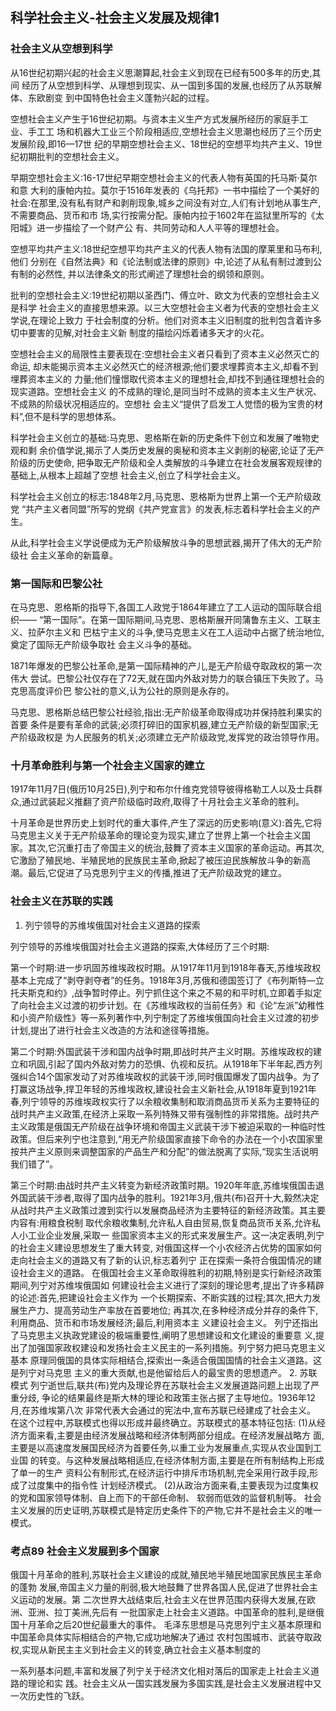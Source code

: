 ## 科学社会主义-社会主义发展及规律1

### 社会主义从空想到科学

从16世纪初期兴起的社会主义思潮算起,社会主义到现在已经有500多年的历史,其间
经历了从空想到科学、从理想到现实、从一国到多国的发展,也经历了从苏联解体、东欧剧变
到中国特色社会主义蓬勃兴起的过程。

空想社会主义产生于16世纪初期。与资本主义生产方式发展所经历的家庭手工业、手工工
场和机器大工业三个阶段相适应,空想社会主义思潮也经历了三个历史发展阶段,即16—17世
纪的早期空想社会主义、18世纪的空想平均共产主义、19世纪初期批判的空想社会主义。

早期空想社会主义:16-17世纪早期空想社会主义的代表人物有英国的托马斯·莫尔和意
大利的康帕内拉。莫尔于1516年发表的《乌托邦》一书中描绘了一个美好的社会:在那里,没有私有财产和剥削现象,城乡之间没有对立,人们有计划地从事生产,不需要商品、货币和市
场,实行按需分配。康帕内拉于1602年在监狱里所写的《太阳城》进一步描绘了一个财产公
有、共同劳动和人人平等的理想社会。

空想平均共产主义:18世纪空想平均共产主义的代表人物有法国的摩莱里和马布利,他们
分别在《自然法典》和《论法制或法律的原则》中,论述了从私有制过渡到公有制的必然性,
并以法律条文的形式阐述了理想社会的纲领和原则。

批判的空想社会主义:19世纪初期以圣西门、傅立叶、欧文为代表的空想社会主义是科学
社会主义的直接思想来源。以三大空想社会主义者为代表的空想社会主义学说,在理论上致力
于社会制度的分析。他们对资本主义旧制度的批判包含着许多切中要害的见解,对社会主义新
制度的描绘闪烁着诸多天才的火花。

空想社会主义的局限性主要表现在:空想社会主义者只看到了资本主义必然灭亡的命运,
却未能揭示资本主义必然灭亡的经济根源;他们要求埋葬资本主义,却看不到埋葬资本主义的
力量;他们憧憬取代资本主义的理想社会,却找不到通往理想社会的现实道路。空想社会主义
的不成熟的理论,是同当时不成熟的资本主义生产状况、不成熟的阶级状况相适应的。空想社
会主义“提供了启发工人觉悟的极为宝贵的材料”,但不是科学的思想体系。

科学社会主义创立的基础:马克思、恩格斯在新的历史条件下创立和发展了唯物史观和剩
余价值学说,揭示了人类历史发展的奥秘和资本主义剥削的秘密,论证了无产阶级的历史使命,
把争取无产阶级和全人类解放的斗争建立在社会发展客观规律的基础上,从根本上超越了空想
社会主义,创立了科学社会主义。

科学社会主义创立的标志:1848年2月,马克思、恩格斯为世界上第一个无产阶级政党
“共产主义者同盟”所写的党纲《共产党宣言》的发表,标志着科学社会主义的产生。

从此,科学社会主义学说便成为无产阶级解放斗争的思想武器,揭开了伟大的无产阶级社
会主义革命的新篇章。

### 第一国际和巴黎公社

在马克思、恩格斯的指导下,各国工人政党于1864年建立了工人运动的国际联合组织——
“第一国际”。在第一国际期间,马克思、恩格斯展开同蒲鲁东主义、工联主义、拉萨尔主义和
巴枯宁主义的斗争,使马克思主义在工人运动中占据了统治地位,奠定了国际无产阶级争取社
会主义斗争的基础。

1871年爆发的巴黎公社革命,是第一国际精神的产儿,是无产阶级夺取政权的第一次伟大
尝试。巴黎公社仅存在了72天,就在国内外敌对势力的联合镇压下失败了。马克思高度评价巴
黎公社的意义,认为公社的原则是永存的。

马克思、恩格斯总结巴黎公社经验,指出:无产阶级革命取得成功并保持胜利果实的首要
条件是要有革命的武装;必须打碎旧的国家机器,建立无产阶级的新型国家;无产阶级政权是
为人民服务的机关;必须建立无产阶级政党,发挥党的政治领导作用。

### 十月革命胜利与第一个社会主义国家的建立

1917年11月7日(俄历10月25日),列宁和布尔什维克党领导彼得格勒工人以及士兵群众,通过武装起义推翻了资产阶级临时政府,取得了十月社会主义革命的胜利。

十月革命是世界历史上划时代的重大事件,产生了深远的历史影响(意义):首先,它将马克思主义关于无产阶级革命的理论变为现实,建立了世界上第一个社会主义国家。其次,它沉重打击了帝国主义的统治,鼓舞了资本主义国家的革命运动。再其次,它激励了殖民地、半殖民地的民族民主革命,掀起了被压迫民族解放斗争的新高潮。最后,它促进了马克思列宁主义的传播,推进了无产阶级政党的建立。

### 社会主义在苏联的实践

1. 列宁领导的苏维埃俄国对社会主义道路的探索

列宁领导的苏维埃俄国对社会主义道路的探索,大体经历了三个时期:

第一个时期:进一步巩固苏维埃政权时期。从1917年11月到1918年春天,苏维埃政权基本上完成了“剥夺剥夺者”的任务。1918年3月,苏俄和德国签订了《布列斯特—立托夫斯克和约》,战争暂时停止。列宁抓住这个来之不易的和平时机,立即着手拟定了向社会主义过渡的初步计划。在《苏维埃政权的当前任务》和《论“左派”幼稚性和小资产阶级性》等一系列著作中,列宁制定了苏维埃俄国向社会主义过渡的初步计划,提出了进行社会主义改造的方法和途径等措施。

第二个时期:外国武装干涉和国内战争时期,即战时共产主义时期。苏维埃政权的建立和巩固,引起了国内外敌对势力的恐惧、仇视和反抗。从1918年下半年起,西方列强纠合14个国家发动了对苏维埃政权的武装干涉,同时俄国爆发了国内战争。为了打赢这场战争,捍卫年轻的苏维埃政权,建设社会主义新社会,从1918年夏到1921年春,列宁领导的苏维埃政权实行了以余粮收集制和取消商品货币关系为主要特征的战时共产主义政策,在经济上采取一系列特殊又带有强制性的非常措施。战时共产主义政策是俄国无产阶级在战争环境和帝国主义武装干涉下被迫采取的一种临时性政策。但后来列宁也注意到,“用无产阶级国家直接下命令的办法在一个小农国家里按共产主义原则来调整国家的产品生产和分配”的做法脱离了实际,“现实生活说明我们错了”。

第三个时期:由战时共产主义转变为新经济政策时期。1920年年底,苏维埃俄国击退外国武装干涉者,取得了国内战争的胜利。1921年3月,俄共(布)召开十大,毅然决定从战时共产主义政策过渡到实行以发展商品经济为主要特征的新经济政策。其主要内容有:用粮食税制
取代余粮收集制,允许私人自由贸易,恢复商品货币关系,允许私人小工业企业发展,采取一
些国家资本主义的形式来发展生产。这一决定表明,列宁的社会主义建设思想发生了重大转变,
对俄国这样一个小农经济占优势的国家如何走向社会主义的道路又有了新的认识,标志着列宁
正在探索一条符合俄国情况的建设社会主义的道路。
在俄国社会主义革命取得胜利的初期,特别是实行新经济政策期间,列宁对苏维埃俄国如
何建设社会主义进行了深刻的理论思考,提出了许多精辟的论述:首先,把建设社会主义作为
一个长期探索、不断实践的过程;其次,把大力发展生产力、提高劳动生产率放在首要地位;
再其次,在多种经济成分并存的条件下,利用商品、货币和市场发展经济;最后,利用资本主
义建设社会主义。
列宁还指出了马克思主义执政党建设的极端重要性,阐明了思想建设和文化建设的重要意
义,提出了加强国家政权建设和发扬社会主义民主的一系列措施。列宁努力把马克思主义基本
原理同俄国的具体实际相结合,探索出一条适合俄国国情的社会主义道路。这是列宁对马克思
主义的重大贡献,也是他留给后人的最宝贵的思想遗产。
2. 苏联模式
列宁逝世后,联共(布)党内及理论界在苏联社会主义发展道路问题上出现了严重分歧,
争论的结果最终是斯大林的理论和政策主张占据了主导地位。1936年12月,在苏维埃第八次
非常代表大会通过的宪法中,宣布苏联已经建成了社会主义。
在这个过程中,苏联模式也得以形成并最终确立。苏联模式的基本特征包括:
(1)从经济方面来看,主要是由经济发展战略和经济体制两部分组成。在经济发展战略方
面,主要是以高速度发展国民经济为首要任务,以重工业为发展重点,实现从农业国到工业国
的转变。与这种发展战略相适应,在经济体制方面,主要是在所有制结构上形成了单一的生产
资料公有制形式,在经济运行中排斥市场机制,完全采用行政手段,形成了过度集中的指令性
计划经济模式。
(2)从政治方面来看,主要表现为过度集权的党和国家领导体制、自上而下的干部任命制、
软弱而低效的监督机制等。
社会主义发展的历史证明,苏联模式是特定历史条件下的产物,它并不是社会主义的唯一
模式。

### 考点89 社会主义发展到多个国家

俄国十月革命的胜利,苏联社会主义建设的成就,殖民地半殖民地国家民族民主革命的蓬勃
发展,帝国主义力量的削弱,极大地鼓舞了世界各国人民,促进了世界社会主义运动的发展。第
二次世界大战结束后,社会主义在世界范围内获得大发展,在欧洲、亚洲、拉丁美洲,先后有
一批国家走上社会主义道路。中国革命的胜利,是继俄国十月革命之后20世纪最重大的事件。
毛泽东思想是马克思列宁主义基本原理和中国革命具体实际相结合的产物,它成功地解决了通过
农村包围城市、武装夺取政权,实现从新民主主义到社会主义的转变,确立社会主义基本制度的

一系列基本问题,丰富和发展了列宁关于经济文化相对落后的国家走上社会主义道路的理论和实
践。社会主义从一国实践发展为多国实践,是社会主义发展进程中又一次历史性的飞跃。
